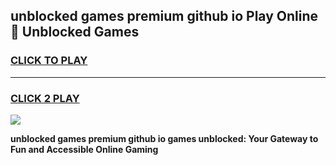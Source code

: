 
## unblocked games premium github io Play Online 👋 Unblocked Games
<h3>
<a href="https://premium.freeplayer.one?title=unblocked_games_premium_github_io&ref=19F">CLICK TO PLAY</a></h3>
<hr>

<h3>
<a href="https://premium.freeplayer.one?title=unblocked_games_premium_github_io&ref=19F">CLICK 2 PLAY</a>
  
</h3>

<a href="https://premium.freeplayer.one?title=unblocked_games_premium_github_io&ref=19F"><img src="https://clearcache.store/games.png"></a>


**unblocked games premium github io games unblocked: Your Gateway to Fun and Accessible Online Gaming**
